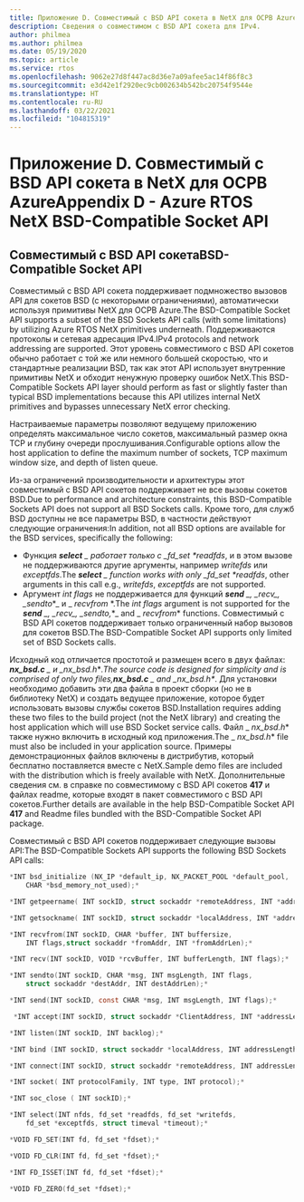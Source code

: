 ```yaml
---
title: Приложение D. Совместимый с BSD API сокета в NetX для ОСРВ Azure
description: Сведения о совместимом с BSD API сокета для IPv4.
author: philmea
ms.author: philmea
ms.date: 05/19/2020
ms.topic: article
ms.service: rtos
ms.openlocfilehash: 9062e27d8f447ac8d36e7a09afee5ac14f86f8c3
ms.sourcegitcommit: e3d42e1f2920ec9cb002634b542bc20754f9544e
ms.translationtype: HT
ms.contentlocale: ru-RU
ms.lasthandoff: 03/22/2021
ms.locfileid: "104815319"
---
```

# <a name="appendix-d---azure-rtos-netx-bsd-compatible-socket-api"></a><span data-ttu-id="6df06-103">Приложение D. Совместимый с BSD API сокета в NetX для ОСРВ Azure</span><span class="sxs-lookup"><span data-stu-id="6df06-103">Appendix D - Azure RTOS NetX BSD-Compatible Socket API</span></span>

## <a name="bsd-compatible-socket-api"></a><span data-ttu-id="6df06-104">Совместимый с BSD API сокета</span><span class="sxs-lookup"><span data-stu-id="6df06-104">BSD-Compatible Socket API</span></span>

<span data-ttu-id="6df06-105">Совместимый с BSD API сокета поддерживает подмножество вызовов API для сокетов BSD (с некоторыми ограничениями), автоматически используя примитивы NetX для ОСРВ Azure.</span><span class="sxs-lookup"><span data-stu-id="6df06-105">The BSD-Compatible Socket API supports a subset of the BSD Sockets API calls (with some limitations) by utilizing Azure RTOS NetX primitives underneath.</span></span> <span data-ttu-id="6df06-106">Поддерживаются протоколы и сетевая адресация IPv4.</span><span class="sxs-lookup"><span data-stu-id="6df06-106">IPv4 protocols and network addressing are supported.</span></span> <span data-ttu-id="6df06-107">Этот уровень совместимого с BSD API сокетов обычно работает с той же или немного большей скоростью, что и стандартные реализации BSD, так как этот API использует внутренние примитивы NetX и обходит ненужную проверку ошибок NetX.</span><span class="sxs-lookup"><span data-stu-id="6df06-107">This BSD-Compatible Sockets API layer should perform as fast or slightly faster than typical BSD implementations because this API utilizes internal NetX primitives and bypasses unnecessary NetX error checking.</span></span>

<span data-ttu-id="6df06-108">Настраиваемые параметры позволяют ведущему приложению определять максимальное число сокетов, максимальный размер окна TCP и глубину очереди прослушивания.</span><span class="sxs-lookup"><span data-stu-id="6df06-108">Configurable options allow the host application to define the maximum number of sockets, TCP maximum window size, and depth of listen queue.</span></span>

<span data-ttu-id="6df06-109">Из-за ограничений производительности и архитектуры этот совместимый с BSD API сокетов поддерживает не все вызовы сокетов BSD.</span><span class="sxs-lookup"><span data-stu-id="6df06-109">Due to performance and architecture constraints, this BSD-Compatible Sockets API does not support all BSD Sockets calls.</span></span> <span data-ttu-id="6df06-110">Кроме того, для служб BSD доступны не все параметры BSD, в частности действуют следующие ограничения:</span><span class="sxs-lookup"><span data-stu-id="6df06-110">In addition, not all BSD options are available for the BSD services, specifically the following:</span></span>

- <span data-ttu-id="6df06-111">Функция ***select** _ работает только с _fd_set \*readfds*, и в этом вызове не поддерживаются другие аргументы, например *writefds* или *exceptfds*.</span><span class="sxs-lookup"><span data-stu-id="6df06-111">The ***select** _ function works with only _fd_set \*readfds*, other arguments in this call e.g., *writefds*, *exceptfds* are not supported.</span></span>
- <span data-ttu-id="6df06-112">Аргумент *int flags* не поддерживается для функций ***send** _, _*_recv_*_, _*_sendto_\*_ и _ *_recvfrom_* \*.</span><span class="sxs-lookup"><span data-stu-id="6df06-112">The *int flags* argument is not supported for the ***send** _, _*_recv_*_, _*_sendto,_*_ and _ *_recvfrom_** functions.</span></span> <span data-ttu-id="6df06-113">Совместимый с BSD API сокетов поддерживает только ограниченный набор вызовов для сокетов BSD.</span><span class="sxs-lookup"><span data-stu-id="6df06-113">The BSD-Compatible Socket API supports only limited set of BSD Sockets calls.</span></span>

<span data-ttu-id="6df06-114">Исходный код отличается простотой и размещен всего в двух файлах: ***nx_bsd.c** _ и _*_nx_bsd.h_\*_.</span><span class="sxs-lookup"><span data-stu-id="6df06-114">The source code is designed for simplicity and is comprised of only two files,***nx_bsd.c** _ and _*_nx_bsd.h_\*_.</span></span> <span data-ttu-id="6df06-115">Для установки необходимо добавить эти два файла в проект сборки (но не в библиотеку NetX) и создать ведущее приложение, которое будет использовать вызовы службы сокетов BSD.</span><span class="sxs-lookup"><span data-stu-id="6df06-115">Installation requires adding these two files to the build project (not the NetX library) and creating the host application which will use BSD Socket service calls.</span></span> <span data-ttu-id="6df06-116">Файл _ *_nx_bsd.h_*\* также нужно включить в исходный код приложения.</span><span class="sxs-lookup"><span data-stu-id="6df06-116">The _ *_nx_bsd.h_*\* file must also be included in your application source.</span></span> <span data-ttu-id="6df06-117">Примеры демонстрационных файлов включены в дистрибутив, который бесплатно поставляется вместе с NetX.</span><span class="sxs-lookup"><span data-stu-id="6df06-117">Sample demo files are included with the distribution which is freely available with NetX.</span></span> <span data-ttu-id="6df06-118">Дополнительные сведения см. в справке по совместимому с BSD API сокетов **417** и файлах readme, которые входят в пакет совместимого с BSD API сокетов.</span><span class="sxs-lookup"><span data-stu-id="6df06-118">Further details are available in the help BSD-Compatible Socket API **417** and Readme files bundled with the BSD-Compatible Socket API package.</span></span>

<span data-ttu-id="6df06-119">Совместимый с BSD API сокетов поддерживает следующие вызовы API:</span><span class="sxs-lookup"><span data-stu-id="6df06-119">The BSD-Compatible Sockets API supports the following BSD Sockets API calls:</span></span>

```C
*INT bsd_initialize (NX_IP *default_ip, NX_PACKET_POOL *default_pool,
    CHAR *bsd_memory_not_used);*

*INT getpeername( INT sockID, struct sockaddr *remoteAddress, INT *addressLength);*

*INT getsockname( INT sockID, struct sockaddr *localAddress, INT *addressLength);*

*INT recvfrom(INT sockID, CHAR *buffer, INT buffersize,
    INT flags,struct sockaddr *fromAddr, INT *fromAddrLen);*

*INT recv(INT sockID, VOID *rcvBuffer, INT bufferLength, INT flags);*

*INT sendto(INT sockID, CHAR *msg, INT msgLength, INT flags,
    struct sockaddr *destAddr, INT destAddrLen);*

*INT send(INT sockID, const CHAR *msg, INT msgLength, INT flags);*

 *INT accept(INT sockID, struct sockaddr *ClientAddress, INT *addressLength);*

*INT listen(INT sockID, INT backlog);*

*INT bind (INT sockID, struct sockaddr *localAddress, INT addressLength);*

*INT connect(INT sockID, struct sockaddr *remoteAddress, INT addressLength);*

*INT socket( INT protocolFamily, INT type, INT protocol);*

*INT soc_close ( INT sockID);*

*INT select(INT nfds, fd_set *readfds, fd_set *writefds,
    fd_set *exceptfds, struct timeval *timeout);*

*VOID FD_SET(INT fd, fd_set *fdset);*

*VOID FD_CLR(INT fd, fd_set *fdset);*

*INT FD_ISSET(INT fd, fd_set *fdset);*

*VOID FD_ZERO(fd_set *fdset);*

```
